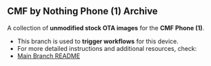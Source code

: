 ## CMF by Nothing Phone (1) Archive

A collection of **unmodified stock OTA images** for the **CMF Phone (1)**.

- This branch is used to **trigger workflows** for this device.
- For more detailed instructions and additional resources, check:
- [Main Branch README](https://github.com/spike0en/nothing_archive/tree/main)
